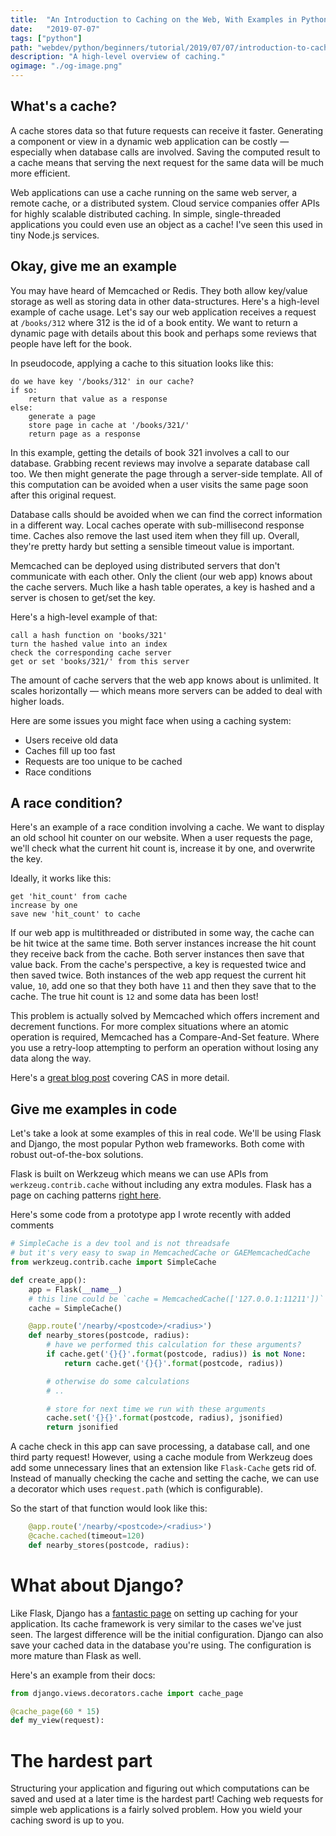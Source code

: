 ```yaml
---
title:  "An Introduction to Caching on the Web, With Examples in Python"
date:   "2019-07-07"
tags: ["python"]
path: "webdev/python/beginners/tutorial/2019/07/07/introduction-to-caching-with-python.html"
description: "A high-level overview of caching."
ogimage: "./og-image.png"
---
```


## What's a cache?

A cache stores data so that future requests can receive it faster. Generating a component or view in a dynamic web application can be costly — especially when database calls are involved. Saving the computed result to a cache means that serving the next request for the same data will be much more efficient.

Web applications can use a cache running on the same web server, a remote cache, or a distributed system. Cloud service companies offer APIs for highly scalable distributed caching. In simple, single-threaded applications you could even use an object as a cache! I've seen this used in tiny Node.js services.

## Okay, give me an example

You may have heard of Memcached or Redis. They both allow key/value storage as well as storing data in other data-structures. Here's a high-level example of cache usage. Let's say our web application receives a request at `/books/312` where 312 is the id of a book entity. We want to return a dynamic page with details about this book and perhaps some reviews that people have left for the book.

In pseudocode, applying a cache to this situation looks like this:

```text
do we have key '/books/312' in our cache?
if so:
    return that value as a response
else:
    generate a page
    store page in cache at '/books/321/'
    return page as a response
```

In this example, getting the details of book 321 involves a call to our database. Grabbing recent reviews may involve a separate database call too. We then might generate the page through a server-side template. All of this computation can be avoided when a user visits the same page soon after this original request.

Database calls should be avoided when we can find the correct information in a different way. Local caches operate with sub-millisecond response time. Caches also remove the last used item when they fill up. Overall, they're pretty hardy but setting a sensible timeout value is important.

Memcached can be deployed using distributed servers that don't communicate with each other. Only the client (our web app) knows about the cache servers. Much like a hash table operates, a key is hashed and a server is chosen to get/set the key.

Here's a high-level example of that:


```text
call a hash function on 'books/321'
turn the hashed value into an index
check the corresponding cache server
get or set 'books/321/' from this server
```

The amount of cache servers that the web app knows about is unlimited. It scales horizontally — which means more servers can be added to deal with higher loads.

Here are some issues you might face when using a caching system:

- Users receive old data
- Caches fill up too fast
- Requests are too unique to be cached
- Race conditions

## A race condition?

Here's an example of a race condition involving a cache. We want to display an old school hit counter on our website. When a user requests the page, we'll check what the current hit count is, increase it by one, and overwrite the key.

Ideally, it works like this:

```text
get 'hit_count' from cache
increase by one
save new 'hit_count' to cache
```

If our web app is multithreaded or distributed in some way, the cache can be hit twice at the same time. Both server instances increase the hit count they receive back from the cache. Both server instances then save that value back. From the cache's perspective, a key is requested twice and then saved twice. Both instances of the web app request the current hit value, `10`, add one so that they both have `11` and then they save that to the cache. The true hit count is `12` and some data has been lost!

This problem is actually solved by Memcached which offers increment and decrement functions. For more complex situations where an atomic operation is required, Memcached has a Compare-And-Set feature. Where you use a retry-loop attempting to perform an operation without losing any data along the way.

Here's a [great blog post](http://neopythonic.blogspot.com/2011/08/compare-and-set-in-memcache.html) covering CAS in more detail.

## Give me examples in code

Let's take a look at some examples of this in real code. We'll be using Flask and Django, the most popular Python web frameworks. Both come with robust out-of-the-box solutions.

Flask is built on Werkzeug which means we can use APIs from `werkzeug.contrib.cache` without including any extra modules. Flask has a page on caching patterns [right here](http://flask.pocoo.org/docs/1.0/patterns/caching/).

Here's some code from a prototype app I wrote recently with added comments

```python
# SimpleCache is a dev tool and is not threadsafe
# but it's very easy to swap in MemcachedCache or GAEMemcachedCache
from werkzeug.contrib.cache import SimpleCache

def create_app():
    app = Flask(__name__)
    # this line could be `cache = MemcachedCache(['127.0.0.1:11211'])`
    cache = SimpleCache()

    @app.route('/nearby/<postcode>/<radius>')
    def nearby_stores(postcode, radius):
        # have we performed this calculation for these arguments?
        if cache.get('{}{}'.format(postcode, radius)) is not None:
            return cache.get('{}{}'.format(postcode, radius))

        # otherwise do some calculations
        # ..

        # store for next time we run with these arguments
        cache.set('{}{}'.format(postcode, radius), jsonified)
        return jsonified
```

A cache check in this app can save processing, a database call, and one third party request! However, using a cache module from Werkzeug does add some unnecessary lines that an extension like `Flask-Cache` gets rid of. Instead of manually checking the cache and setting the cache, we can use a decorator which uses `request.path` (which is configurable).

So the start of that function would look like this:

```python
    @app.route('/nearby/<postcode>/<radius>')
    @cache.cached(timeout=120)
    def nearby_stores(postcode, radius):
```

# What about Django?

Like Flask, Django has a [fantastic page](https://docs.djangoproject.com/en/2.2/topics/cache/) on setting up caching for your application. Its cache framework is very similar to the cases we've just seen. The largest difference will be the initial configuration. Django can also save your cached data in the database you're using. The configuration is more mature than Flask as well.

Here's an example from their docs:

```python
from django.views.decorators.cache import cache_page

@cache_page(60 * 15)
def my_view(request):
```

# The hardest part

Structuring your application and figuring out which computations can be saved and used at a later time is the hardest part! Caching web requests for simple web applications is a fairly solved problem. How you wield your caching sword is up to you.